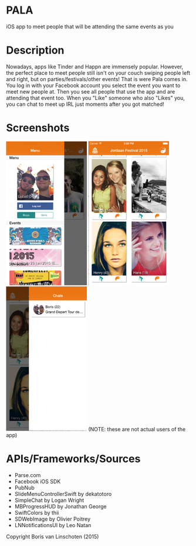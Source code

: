 # PALA
iOS app to meet people that will be attending the same events as you

# Description
Nowadays, apps like Tinder and Happn are immensely popular. However, the perfect place to meet people still isn't on your couch swiping people left and right, but on parties/festivals/other events! That is were Pala comes in. You log in with your Facebook account you select the event you want to meet new people at. Then you see all people that use the app and are attending that event too. When you "Like" someone who also "Likes" you, you can chat to meet up IRL just moments after you got matched! 

# Screenshots
<img src="https://github.com/bjvanlinschoten/EventDateApp/blob/master/docs/EventsScreen.png" width="220">
<img src="https://github.com/bjvanlinschoten/EventDateApp/blob/master/docs/WallScreen.png" width="220">
<img src="https://github.com/bjvanlinschoten/EventDateApp/blob/master/docs/ChatsScreen.png" width="220">
(NOTE: these are not actual users of the app)

# APIs/Frameworks/Sources
* Parse.com
* Facebook iOS SDK
* PubNub
* SlideMenuControllerSwift by dekatotoro
* SimpleChat by Logan Wright
* MBProgressHUD by Jonathan George
* SwiftColors by thii
* SDWebImage by Olivier Poitrey
* LNNotificationsUI by Leo Natan

Copyright Boris van Linschoten (2015)





